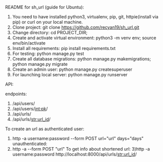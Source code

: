 README for sh_url (guide for Ubuntu):

1) You need to have installed python3, virtualenv, pip, git, httpie(install via pip) or curl on your local machine.
2) Clone project: git clone https://github.com/recyan19/sh_url.git
3) Change directory: cd PROJECT_DIR;
4) Create and activate virtual environment: python3 -m venv env; source env/bin/activate
5) Install all requirements: pip install requirements.txt
6) For testing: python manage.py test
7) Create all database migrations: python manage.py makemigrations; python manage.py migrate
7) Create an admin user: python manage.py createsuperuser
8) For launching local server: python manage.py runserver


API:

endpoints:
1) /api/users/
2) /api/users/<int:pk>/
3) /api/urls/
4) /api/urls/<str:url_id>/

To create an url as authenticated user:
1) http -a username:password --form POST url="url" days="days"
unauthenticated:
2) http -a --form POST "url"
To get info about shortened url: 
3)http -a username:password http://localhost:8000/api/urls/<str:url_id>/
